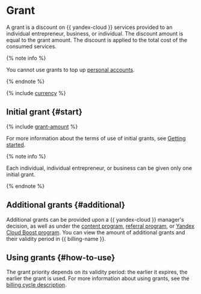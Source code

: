 # Grant

A grant is a discount on {{ yandex-cloud }} services provided to an individual entrepreneur, business, or individual. The discount amount is equal to the grant amount. The discount is applied to the total cost of the consumed services.



{% note info %}

You cannot use grants to top up [personal accounts](personal-account.md).

{% endnote %}


{% include [currency](../_includes/currency.md) %}

## Initial grant {#start}

{% include [grant-amount](../../getting-started/_includes/grant-amount.md) %}

For more information about the terms of use of initial grants, see [Getting started](../../getting-started/usage-grant.md).

{% note info %}

Each individual, individual entrepreneur, or business can be given only one initial grant.

{% endnote %}

## Additional grants {#additional}
Additional grants can be provided upon a {{ yandex-cloud }} manager's decision, as well as under the [content program](../../../content-program), [referral program](../../../referral-program), or [Yandex Cloud Boost program](../../../cloud-boost). You can view the amount of additional grants and their validity period in {{ billing-name }}.




## Using grants {#how-to-use}
The grant priority depends on its validity period: the earlier it expires, the earlier the grant is used. For more information about using grants, see the [billing cycle description](../payment/billing-cycle-individual).